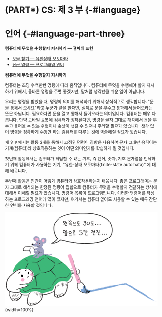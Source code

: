 # (PART\*) CS: 제 3 부 {-#language}

# 언어 {-#language-part-three}

**컴퓨터에 무엇을 수행할지 지시하기 &mdash; 절차의 표현**

   -  [보물 찾기 &mdash; 유한상태 오토마타](fsm.html)  
   -  [진군 명령 &mdash; 프로그래밍 언어](language.html)


**컴퓨터에 무엇을 수행할지 지시하기**

컴퓨터는 초당 수백만번 명령에 따라 움직입니다. 컴퓨터에 무엇을 수행해야 할지 지시하기 위해서, 
올바른 명령을 주면 좋겠지만, 말처럼 생각만큼 쉬운 일이 아닙니다.  

우리는 명령을 받았을 때, 명령의 의미를 해석하기 위해서 상식적으로 생각합니다. 
"문을 통해서 오세요"라고 누군가 말을 한다면, 
실제로 문을 부수고 통과해서 들어오라는 뜻은 아닙니다. 
필요하다면 문을 열고 통해서 들어오라는 의미입니다. 
컴퓨터는 매우 다릅니다. 만약 모바일 로봇에 컴퓨터가 장착된다면, 
명령을 글자 그대로 해석해서 문을 부수고 들어올 수 있는 위험이나 손상이 생길 수 있으니 주의할 필요가 있습니다. 
생각 없이 명령을 정확하게 수행만 하는 컴퓨터를 다루는 것에 익술해질 필요가 있습니다.  

제 3 부에서는 활동 2개를 통해서 고정된 명령어 집합을 사용하여 
문자 그대만 움직이는 기계(컴퓨터)와 상호작용하는 것이 어떤 의미인지를 학습하게 될 것입니다.  

첫번째 활동에서는 컴퓨터가 작업할 수 있는 기호, 
즉 단어, 숫자, 기호 문자열을 인식하기 위해 컴퓨터가 사용하는 기계, 
"유한-상태 오토마타(finite-state automata)" 에 대해 배웁니다.  

두번째 활동은 인간이 어떻게 컴퓨터와 상호작용하는지 배웁니다. 
좋은 프로그래머는 문자 그대로 해석되는 한정된 명령어 집합으로 
컴퓨터가 무엇을 수행할지 전달하는 방식에 대해서 이해할 필요가 있습니다. 
명령어 목록이 프로그램입니다. 
이러한 명령어를 작성하는 프로그래밍 언어가 많이 있지만, 
여기서는 컴퓨터 없이도 사용할 수 있는 매우 간단한 언어를 사용할 것입니다.

![](img/03-part-three.png){width=100%}




